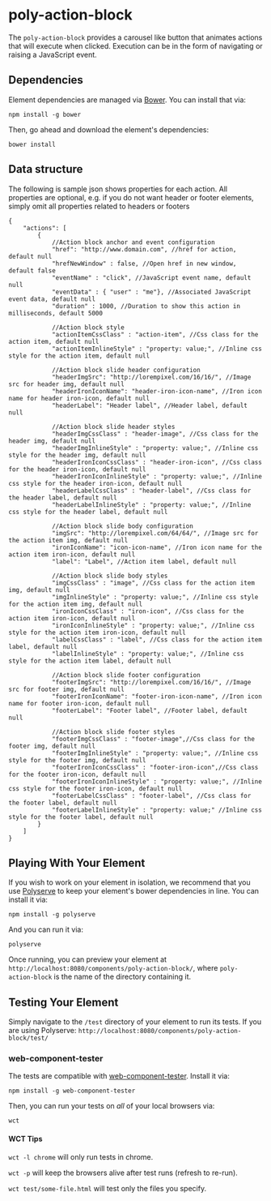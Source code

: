 # poly-action-block

The `poly-action-block` provides a carousel like button that animates actions that will execute when clicked. 
Execution can be in the form of navigating or raising a JavaScript event.  


## Dependencies

Element dependencies are managed via [Bower](http://bower.io/). You can
install that via:

    npm install -g bower

Then, go ahead and download the element's dependencies:

    bower install


## Data structure

The following is sample json shows properties for each action. All properties are optional, e.g. if you do 
not want header or footer elements, simply omit all properties related to headers or footers
 
```
{
    "actions": [
        {
            //Action block anchor and event configuration
            "href": "http://www.domain.com", //href for action, default null
            "hrefNewWindow" : false, //Open href in new window, default false
            "eventName" : "click", //JavaScript event name, default null
            "eventData" : { "user" : "me"}, //Associated JavaScript event data, default null 
            "duration" : 1000, //Duration to show this action in milliseconds, default 5000
            
            //Action block style
            "actionItemCssClass" : "action-item", //Css class for the action item, default null
            "actionItemInlineStyle" : "property: value;", //Inline css style for the action item, default null 
            
            //Action block slide header configuration
            "headerImgSrc": "http://lorempixel.com/16/16/", //Image src for header img, default null
            "headerIronIconName": "header-iron-icon-name", //Iron icon name for header iron-icon, default null
            "headerLabel": "Header label", //Header label, default null
            
            //Action block slide header styles
            "headerImgCssClass" : "header-image", //Css class for the header img, default null 
            "headerImgInlineStyle" : "property: value;", //Inline css style for the header img, default null
            "headerIronIconCssClass" : "header-iron-icon", //Css class for the header iron-icon, default null
            "headerIronIconInlineStyle" : "property: value;", //Inline css style for the header iron-icon, default null
            "headerLabelCssClass" : "header-label", //Css class for the header label, default null
            "headerLabelInlineStyle" : "property: value;", //Inline css style for the header label, default null
            
            //Action block slide body configuration
            "imgSrc": "http://lorempixel.com/64/64/", //Image src for the action item img, default null
            "ironIconName": "icon-icon-name", //Iron icon name for the action item iron-icon, default null
            "label": "Label", //Action item label, default null
            
            //Action block slide body styles
            "imgCssClass" : "image", //Css class for the action item img, default null
            "imgInlineStyle" : "property: value;", //Inline css style for the action item img, default null
            "ironIconCssClass" : "iron-icon", //Css class for the action item iron-icon, default null
            "ironIconInlineStyle" : "property: value;", //Inline css style for the action item iron-icon, default null
            "labelCssClass" : "label", //Css class for the action item label, default null
            "labelInlineStyle" : "property: value;", //Inline css style for the action item label, default null
            
            //Action block slide footer configuration
            "footerImgSrc": "http://lorempixel.com/16/16/", //Image src for footer img, default null
            "footerIronIconName": "footer-iron-icon-name", //Iron icon name for footer iron-icon, default null
            "footerLabel": "Footer label", //Footer label, default null
            
            //Action block slide footer styles
            "footerImgCssClass" : "footer-image",//Css class for the footer img, default null 
            "footerImgInlineStyle" : "property: value;", //Inline css style for the footer img, default null
            "footerIronIconCssClass" : "footer-iron-icon",//Css class for the footer iron-icon, default null
            "footerIronIconInlineStyle" : "property: value;", //Inline css style for the footer iron-icon, default null
            "footerLabelCssClass" : "footer-label", //Css class for the footer label, default null
            "footerLabelInlineStyle" : "property: value;" //Inline css style for the footer label, default null
        }
    ]
}
```

## Playing With Your Element

If you wish to work on your element in isolation, we recommend that you use
[Polyserve](https://github.com/PolymerLabs/polyserve) to keep your element's
bower dependencies in line. You can install it via:

    npm install -g polyserve

And you can run it via:

    polyserve

Once running, you can preview your element at
`http://localhost:8080/components/poly-action-block/`, where `poly-action-block` is the name of the directory containing it.


## Testing Your Element

Simply navigate to the `/test` directory of your element to run its tests. If
you are using Polyserve: `http://localhost:8080/components/poly-action-block/test/`

### web-component-tester

The tests are compatible with [web-component-tester](https://github.com/Polymer/web-component-tester).
Install it via:

    npm install -g web-component-tester

Then, you can run your tests on _all_ of your local browsers via:

    wct

#### WCT Tips

`wct -l chrome` will only run tests in chrome.

`wct -p` will keep the browsers alive after test runs (refresh to re-run).

`wct test/some-file.html` will test only the files you specify.
